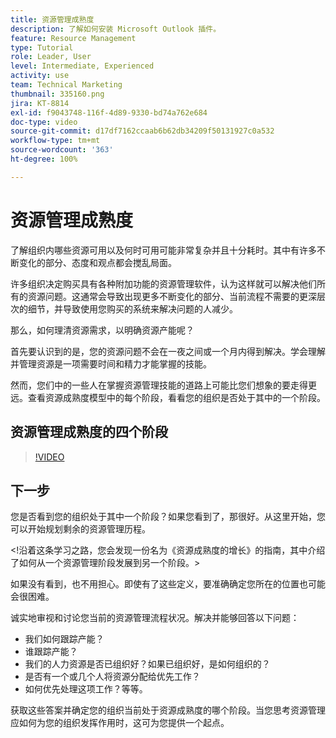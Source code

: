 ```yaml
---
title: 资源管理成熟度
description: 了解如何安装 Microsoft Outlook 插件。
feature: Resource Management
type: Tutorial
role: Leader, User
level: Intermediate, Experienced
activity: use
team: Technical Marketing
thumbnail: 335160.png
jira: KT-8814
exl-id: f9043748-116f-4d89-9330-bd74a762e684
doc-type: video
source-git-commit: d17df7162ccaab6b62db34209f50131927c0a532
workflow-type: tm+mt
source-wordcount: '363'
ht-degree: 100%

---
```


# 资源管理成熟度

了解组织内哪些资源可用以及何时可用可能非常复杂并且十分耗时。其中有许多不断变化的部分、态度和观点都会搅乱局面。

许多组织决定购买具有各种附加功能的资源管理软件，认为这样就可以解决他们所有的资源问题。这通常会导致出现更多不断变化的部分、当前流程不需要的更深层次的细节，并导致使用您购买的系统来解决问题的人减少。

那么，如何理清资源需求，以明确资源产能呢？

首先要认识到的是，您的资源问题不会在一夜之间或一个月内得到解决。学会理解并管理资源是一项需要时间和精力才能掌握的技能。

然而，您们中的一些人在掌握资源管理技能的道路上可能比您们想象的要走得更远。查看资源成熟度模型中的每个阶段，看看您的组织是否处于其中的一个阶段。

## 资源管理成熟度的四个阶段

>[!VIDEO](https://video.tv.adobe.com/v/335160/?quality=12&learn=on&enablevpops)


## 下一步

您是否看到您的组织处于其中一个阶段？如果您看到了，那很好。从这里开始，您可以开始规划剩余的资源管理历程。

&lt;!沿着这条学习之路，您会发现一份名为《资源成熟度的增长》的指南，其中介绍了如何从一个资源管理阶段发展到另一个阶段。&gt;

如果没有看到，也不用担心。即使有了这些定义，要准确确定您所在的位置也可能会很困难。

诚实地审视和讨论您当前的资源管理流程状况。解决并能够回答以下问题：

* 我们如何跟踪产能？
* 谁跟踪产能？
* 我们的人力资源是否已组织好？如果已组织好，是如何组织的？
* 是否有一个或几个人将资源分配给优先工作？
* 如何优先处理这项工作？等等。

获取这些答案并确定您的组织当前处于资源成熟度的哪个阶段。当您思考资源管理应如何为您的组织发挥作用时，这可为您提供一个起点。
